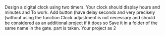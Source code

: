 Design a digital clock using two timers. Your clock should display hours and minutes and
To work. Add button (have delay seconds and very precisely (without using the function
Clock adjustment is not necessary and should be considered as an additional project if it does so
Save it in a folder of the same name in the gate. part is taken. Your project as 2